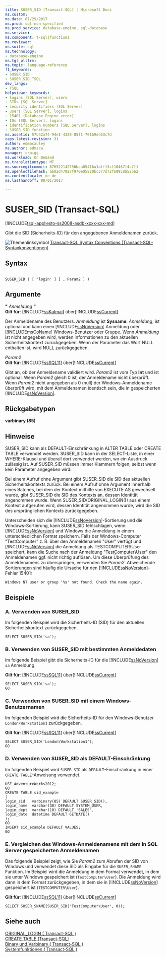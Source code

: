 ```yaml
---
title: SUSER_SID (Transact-SQL) | Microsoft Docs
ms.custom: 
ms.date: 07/29/2017
ms.prod: sql-non-specified
ms.prod_service: database-engine, sql-database
ms.service: 
ms.component: t-sql|functions
ms.reviewer: 
ms.suite: sql
ms.technology:
- database-engine
ms.tgt_pltfrm: 
ms.topic: language-reference
f1_keywords:
- SUSER_SID
- SUSER_SID_TSQL
dev_langs:
- TSQL
helpviewer_keywords:
- logins [SQL Server], users
- SIDs [SQL Server]
- security identifiers [SQL Server]
- users [SQL Server], logins
- 15401 (Database Engine error)
- IDs [SQL Server], logins
- identification numbers [SQL Server], logins
- SUSER_SID function
ms.assetid: 57b42a74-94e1-4326-85f1-701b9de53c7d
caps.latest.revision: 31
author: edmacauley
ms.author: edmaca
manager: craigg
ms.workload: On Demand
ms.translationtype: MT
ms.sourcegitcommit: 876522142756bca05416a1afff3cf10467f4c7f1
ms.openlocfilehash: ab02d47027f970e05820bc377d72f60938b52b62
ms.contentlocale: de-de
ms.lasthandoff: 09/01/2017

---
```

# <a name="susersid-transact-sql"></a>SUSER_SID (Transact-SQL)
[!INCLUDE[tsql-appliesto-ss2008-asdb-xxxx-xxx-md](../../includes/tsql-appliesto-ss2008-asdb-xxxx-xxx-md.md)]

  Gibt die SID (Sicherheits-ID) für den angegebenen Anmeldenamen zurück.  
  
 ![Themenlinksymbol](../../database-engine/configure-windows/media/topic-link.gif "Topic link icon") [Transact-SQL Syntax Conventions (Transact-SQL-Syntaxkonventionen)](../../t-sql/language-elements/transact-sql-syntax-conventions-transact-sql.md)  
  
## <a name="syntax"></a>Syntax  
  
```  
  
SUSER_SID ( [ 'login' ] [ , Param2 ] )   
```  
  
## <a name="arguments"></a>Argumente  
 **"** *Anmeldung* **"**  
**Gilt für**: [!INCLUDE[ssKatmai](../../includes/sskatmai-md.md)] über[!INCLUDE[ssCurrent](../../includes/sscurrent-md.md)]
  
 Der Anmeldename des Benutzers. *Anmeldung* ist **Sysname**. *Anmeldung*, ist optional und kann einen [!INCLUDE[ssNoVersion](../../includes/ssnoversion-md.md)] Anmeldung oder [!INCLUDE[msCoName](../../includes/msconame-md.md)] Windows-Benutzer oder Gruppe. Wenn *Anmeldung* ist nicht angegeben wird, werden Informationen zu den aktuellen Sicherheitskontext zurückgegeben. Wenn der Parameter das Wort NULL enthalten ist, wird NULL zurückgegeben.  
  
 *Param2*  
**Gilt für**: [!INCLUDE[ssSQL11](../../includes/sssql11-md.md)] über[!INCLUDE[ssCurrent](../../includes/sscurrent-md.md)]
  
 Gibt an, ob der Anmeldename validiert wird. *Param2* ist vom Typ **Int** und ist optional. Wenn *Param2* gleich 0 ist, der Anmeldename nicht überprüft. Wenn *Param2* nicht angegeben als 0 (null) der Windows-Anmeldename überprüft wird, mit dem Anmeldenamen identisch sein, die in gespeicherten [!INCLUDE[ssNoVersion](../../includes/ssnoversion-md.md)].  
  
## <a name="return-types"></a>Rückgabetypen  
 **varbinary (85)**  
  
## <a name="remarks"></a>Hinweise  
 SUSER_SID kann als DEFAULT-Einschränkung in ALTER TABLE oder CREATE TABLE verwendet werden. SUSER_SID kann in der SELECT-Liste, in einer WHERE-Klausel und überall dort verwendet werden, wo ein Ausdruck zulässig ist. Auf SUSER_SID müssen immer Klammern folgen, selbst wenn kein Parameter angegeben wird.  
  
 Bei einem Aufruf ohne Argument gibt SUSER_SID die SID des aktuellen Sicherheitskontexts zurück. Bei einem Aufruf ohne Argument innerhalb eines Batches, bei dem der Kontext mithilfe von EXECUTE AS gewechselt wurde, gibt SUSER_SID die SID des Kontexts an, dessen Identität angenommen wurde. Wenn SUSER_SID(ORIGINAL_LOGIN()) aus einem Kontext aufgerufen wird, dessen Identität angenommen wurde, wird die SID des ursprünglichen Kontexts zurückgegeben.  
  
 Unterscheiden sich die [!INCLUDE[ssNoVersion](../../includes/ssnoversion-md.md)]-Sortierung und die Windows-Sortierung, kann SUSER_SID fehlschlagen, wenn [!INCLUDE[ssNoVersion](../../includes/ssnoversion-md.md)] und Windows die Anmeldung in einem unterschiedlichen Format speichern. Falls der Windows-Computer "TestComputer" z. B. über den Anmeldenamen "User" verfügt und [!INCLUDE[ssNoVersion](../../includes/ssnoversion-md.md)] die Anmeldung als TESTCOMPUTER\User speichert, kann die Suche nach der Anmeldung "TestComputer\User" den Anmeldenamen ggf. nicht richtig auflösen. Um diese Überprüfung des Anmeldenamens zu überspringen, verwenden Sie *Param2*. Abweichende Sortierungen sind häufig die Ursache für den [!INCLUDE[ssNoVersion](../../includes/ssnoversion-md.md)]-Fehler 15401:  
  
 `Windows NT user or group '%s' not found. Check the name again.`  
  
## <a name="examples"></a>Beispiele  
  
### <a name="a-using-susersid"></a>A. Verwenden von SUSER_SID  
 Im folgenden Beispiel wird die Sicherheits-ID (SID) für den aktuellen Sicherheitskontext zurückgegeben.  
  
```  
SELECT SUSER_SID('sa');  
```  
  
### <a name="b-using-susersid-with-a-specific-login"></a>B. Verwenden von SUSER_SID mit bestimmten Anmeldedaten  
 Im folgende Beispiel gibt die Sicherheits-ID für die [!INCLUDE[ssNoVersion](../../includes/ssnoversion-md.md)] `sa` Anmeldung.  
  
**Gilt für**: [!INCLUDE[ssSQL11](../../includes/sssql11-md.md)] über[!INCLUDE[ssCurrent](../../includes/sscurrent-md.md)]
  
```  
SELECT SUSER_SID('sa');  
GO  
```  
  
### <a name="c-using-susersid-with-a-windows-user-name"></a>C. Verwenden von SUSER_SID mit einem Windows-Benutzernamen  
 Im folgenden Beispiel wird die Sicherheits-ID für den Windows-Benutzer `London\Workstation1` zurückgegeben.  
  
**Gilt für**: [!INCLUDE[ssSQL11](../../includes/sssql11-md.md)] über[!INCLUDE[ssCurrent](../../includes/sscurrent-md.md)]
  
```  
SELECT SUSER_SID('London\Workstation1');  
GO  
```  
  
### <a name="d-using-susersid-as-a-default-constraint"></a>D. Verwenden von SUSER_SID als DEFAULT-Einschränkung  
 Im folgenden Beispiel wird `SUSER_SID` als `DEFAULT`-Einschränkung in einer `CREATE TABLE`-Anweisung verwendet.  
  
```  
USE AdventureWorks2012;  
GO  
CREATE TABLE sid_example  
(  
login_sid   varbinary(85) DEFAULT SUSER_SID(),  
login_name  varchar(30) DEFAULT SYSTEM_USER,  
login_dept  varchar(10) DEFAULT 'SALES',  
login_date  datetime DEFAULT GETDATE()  
);   
GO  
INSERT sid_example DEFAULT VALUES;  
GO  
```  
  
### <a name="e-comparing-the-windows-login-name-to-the-login-name-stored-in-sql-server"></a>E. Vergleichen des Windows-Anmeldenamens mit dem in SQL Server gespeicherten Anmeldenamen  
 Das folgende Beispiel zeigt, wie Sie *Param2* zum Abrufen der SID von Windows und verwendet diese SID als Eingabe für die `SUSER_SNAME` Funktion. Im Beispiel wird die Anmeldung in dem Format verwendet, in dem sie unter Windows gespeichert ist (`TestComputer\User`). Die Anmeldung wird dann in dem Format zurückgegeben, in dem sie in [!INCLUDE[ssNoVersion](../../includes/ssnoversion-md.md)] gespeichert ist (`TESTCOMPUTER\User`).  
  
**Gilt für**: [!INCLUDE[ssSQL11](../../includes/sssql11-md.md)] über[!INCLUDE[ssCurrent](../../includes/sscurrent-md.md)]
  
```  
SELECT SUSER_SNAME(SUSER_SID('TestComputer\User', 0));  
```  
  
## <a name="see-also"></a>Siehe auch  
 [ORIGINAL_LOGIN &#40; Transact-SQL &#41;](../../t-sql/functions/original-login-transact-sql.md)   
 [CREATE TABLE &#40;Transact-SQL&#41;](../../t-sql/statements/create-table-transact-sql.md)   
 [Binary und Varbinary &#40; Transact-SQL &#41;](../../t-sql/data-types/binary-and-varbinary-transact-sql.md)   
 [Systemfunktionen &#40; Transact-SQL &#41;](../../relational-databases/system-functions/system-functions-for-transact-sql.md)  
  
  

